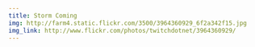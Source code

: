```yaml
---
title: Storm Coming 
img: http://farm4.static.flickr.com/3500/3964360929_6f2a342f15.jpg 
img_link: http://www.flickr.com/photos/twitchdotnet/3964360929/ 
---
```


